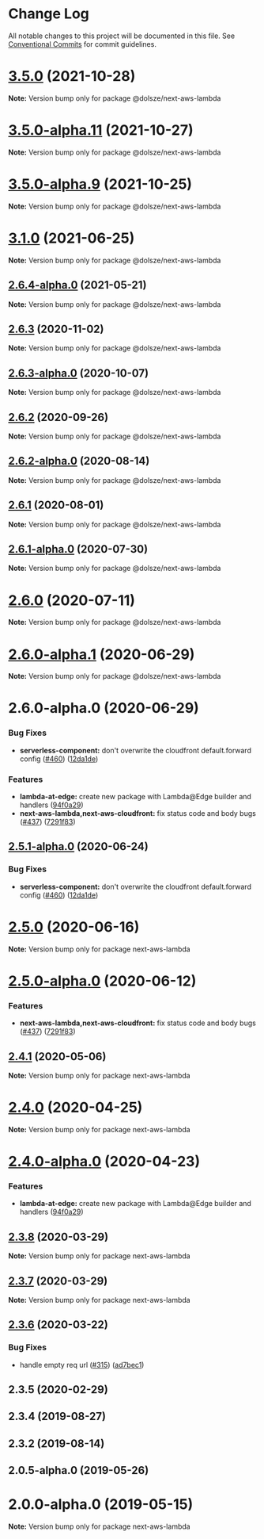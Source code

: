# Change Log

All notable changes to this project will be documented in this file.
See [Conventional Commits](https://conventionalcommits.org) for commit guidelines.

# [3.5.0](https://github.com/nike1v/serverless-next13/compare/v3.5.0-alpha.11...v3.5.0) (2021-10-28)

**Note:** Version bump only for package @dolsze/next-aws-lambda

# [3.5.0-alpha.11](https://github.com/nike1v/serverless-next13/compare/v3.5.0-alpha.10...v3.5.0-alpha.11) (2021-10-27)

**Note:** Version bump only for package @dolsze/next-aws-lambda

# [3.5.0-alpha.9](https://github.com/nike1v/serverless-next13/compare/v3.5.0-alpha.8...v3.5.0-alpha.9) (2021-10-25)

**Note:** Version bump only for package @dolsze/next-aws-lambda

# [3.1.0](https://github.com/nike1v/serverless-next13/compare/v3.1.0-alpha.16...v3.1.0) (2021-06-25)

**Note:** Version bump only for package @dolsze/next-aws-lambda

## [2.6.4-alpha.0](https://github.com/nike1v/serverless-next13/compare/@dolsze/next-aws-lambda@2.6.3...@dolsze/next-aws-lambda@2.6.4-alpha.0) (2021-05-21)

**Note:** Version bump only for package @dolsze/next-aws-lambda

## [2.6.3](https://github.com/nike1v/serverless-next13/compare/@dolsze/next-aws-lambda@2.6.3-alpha.0...@dolsze/next-aws-lambda@2.6.3) (2020-11-02)

**Note:** Version bump only for package @dolsze/next-aws-lambda

## [2.6.3-alpha.0](https://github.com/nike1v/serverless-next13/compare/@dolsze/next-aws-lambda@2.6.2...@dolsze/next-aws-lambda@2.6.3-alpha.0) (2020-10-07)

**Note:** Version bump only for package @dolsze/next-aws-lambda

## [2.6.2](https://github.com/nike1v/serverless-next13/compare/@dolsze/next-aws-lambda@2.6.2-alpha.0...@dolsze/next-aws-lambda@2.6.2) (2020-09-26)

**Note:** Version bump only for package @dolsze/next-aws-lambda

## [2.6.2-alpha.0](https://github.com/nike1v/serverless-next13/compare/@dolsze/next-aws-lambda@2.6.1...@dolsze/next-aws-lambda@2.6.2-alpha.0) (2020-08-14)

**Note:** Version bump only for package @dolsze/next-aws-lambda

## [2.6.1](https://github.com/nike1v/serverless-next13/compare/@dolsze/next-aws-lambda@2.6.1-alpha.0...@dolsze/next-aws-lambda@2.6.1) (2020-08-01)

**Note:** Version bump only for package @dolsze/next-aws-lambda

## [2.6.1-alpha.0](https://github.com/nike1v/serverless-next13/compare/@dolsze/next-aws-lambda@2.6.0...@dolsze/next-aws-lambda@2.6.1-alpha.0) (2020-07-30)

**Note:** Version bump only for package @dolsze/next-aws-lambda

# [2.6.0](https://github.com/nike1v/serverless-next13/compare/@dolsze/next-aws-lambda@2.6.0-alpha.1...@dolsze/next-aws-lambda@2.6.0) (2020-07-11)

**Note:** Version bump only for package @dolsze/next-aws-lambda

# [2.6.0-alpha.1](https://github.com/nike1v/serverless-next13/compare/@dolsze/next-aws-lambda@2.6.0-alpha.0...@dolsze/next-aws-lambda@2.6.0-alpha.1) (2020-06-29)

**Note:** Version bump only for package @dolsze/next-aws-lambda

# 2.6.0-alpha.0 (2020-06-29)

### Bug Fixes

- **serverless-component:** don't overwrite the cloudfront default.forward config ([#460](https://github.com/nike1v/serverless-next13/issues/460)) ([12da1de](https://github.com/nike1v/serverless-next13/commit/12da1de31855b68b9addef801ec21dffd3202a21))

### Features

- **lambda-at-edge:** create new package with Lambda@Edge builder and handlers ([94f0a29](https://github.com/nike1v/serverless-next13/commit/94f0a29f0654f51d60653c8218c15802b2abb476))
- **next-aws-lambda,next-aws-cloudfront:** fix status code and body bugs ([#437](https://github.com/nike1v/serverless-next13/issues/437)) ([7291f83](https://github.com/nike1v/serverless-next13/commit/7291f83f58eaa09733e3ce2df494afc2c0e04f9a))

## [2.5.1-alpha.0](https://github.com/nike1v/serverless-next13/compare/next-aws-lambda@2.5.0...next-aws-lambda@2.5.1-alpha.0) (2020-06-24)

### Bug Fixes

- **serverless-component:** don't overwrite the cloudfront default.forward config ([#460](https://github.com/nike1v/serverless-next13/issues/460)) ([12da1de](https://github.com/nike1v/serverless-next13/commit/12da1de31855b68b9addef801ec21dffd3202a21))

# [2.5.0](https://github.com/nike1v/serverless-next13/compare/next-aws-lambda@2.5.0-alpha.0...next-aws-lambda@2.5.0) (2020-06-16)

**Note:** Version bump only for package next-aws-lambda

# [2.5.0-alpha.0](https://github.com/nike1v/serverless-next13/compare/next-aws-lambda@2.4.1...next-aws-lambda@2.5.0-alpha.0) (2020-06-12)

### Features

- **next-aws-lambda,next-aws-cloudfront:** fix status code and body bugs ([#437](https://github.com/nike1v/serverless-next13/issues/437)) ([7291f83](https://github.com/nike1v/serverless-next13/commit/7291f83f58eaa09733e3ce2df494afc2c0e04f9a))

## [2.4.1](https://github.com/nike1v/serverless-next13/compare/next-aws-lambda@2.4.0...next-aws-lambda@2.4.1) (2020-05-06)

**Note:** Version bump only for package next-aws-lambda

# [2.4.0](https://github.com/nike1v/serverless-next13/compare/next-aws-lambda@2.4.0-alpha.0...next-aws-lambda@2.4.0) (2020-04-25)

**Note:** Version bump only for package next-aws-lambda

# [2.4.0-alpha.0](https://github.com/nike1v/serverless-next13/compare/next-aws-lambda@2.3.8...next-aws-lambda@2.4.0-alpha.0) (2020-04-23)

### Features

- **lambda-at-edge:** create new package with Lambda@Edge builder and handlers ([94f0a29](https://github.com/nike1v/serverless-next13/commit/94f0a29f0654f51d60653c8218c15802b2abb476))

## [2.3.8](https://github.com/nike1v/serverless-next13/tree/master/packages/deprecated/serverless-plugin/compare/next-aws-lambda@2.3.7...next-aws-lambda@2.3.8) (2020-03-29)

**Note:** Version bump only for package next-aws-lambda

## [2.3.7](https://github.com/nike1v/serverless-next13/tree/master/packages/deprecated/serverless-plugin/compare/next-aws-lambda@2.3.6...next-aws-lambda@2.3.7) (2020-03-29)

**Note:** Version bump only for package next-aws-lambda

## [2.3.6](https://github.com/nike1v/serverless-next13/tree/master/packages/deprecated/serverless-plugin/compare/next-aws-lambda@2.3.5...next-aws-lambda@2.3.6) (2020-03-22)

### Bug Fixes

- handle empty req url ([#315](https://github.com/nike1v/serverless-next13/tree/master/packages/deprecated/serverless-plugin/issues/315)) ([ad7bec1](https://github.com/nike1v/serverless-next13/tree/master/packages/deprecated/serverless-plugin/commit/ad7bec1827ad3b6074c6f1a085a57a2d906334ba))

## 2.3.5 (2020-02-29)

## 2.3.4 (2019-08-27)

## 2.3.2 (2019-08-14)

## 2.0.5-alpha.0 (2019-05-26)

# 2.0.0-alpha.0 (2019-05-15)

**Note:** Version bump only for package next-aws-lambda
